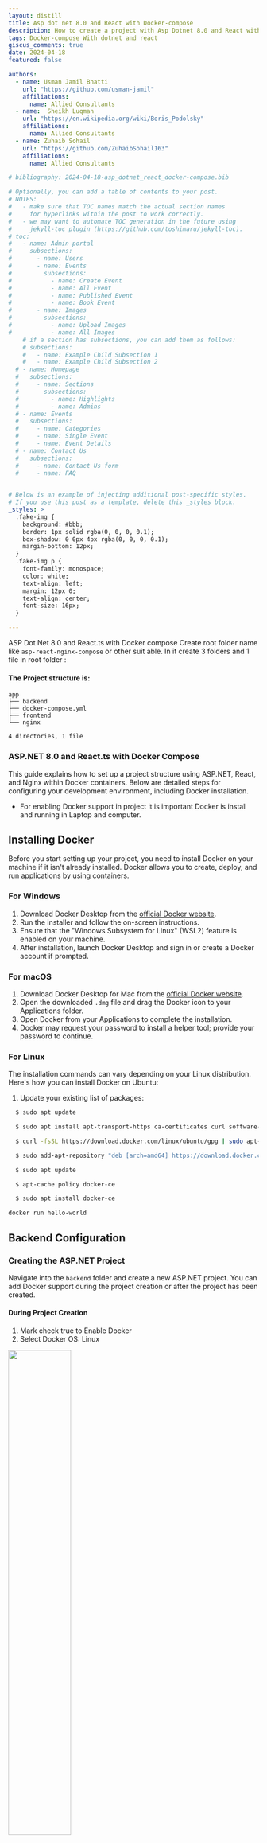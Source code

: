 ```yaml
---
layout: distill
title: Asp dot net 8.0 and React with Docker-compose
description: How to create a project with Asp Dotnet 8.0 and React with Docker-compose
tags: Docker-compose With dotnet and react
giscus_comments: true
date: 2024-04-18
featured: false

authors:
  - name: Usman Jamil Bhatti
    url: "https://github.com/usman-jamil"
    affiliations:
      name: Allied Consultants
  - name:  Sheikh Luqman
    url: "https://en.wikipedia.org/wiki/Boris_Podolsky"
    affiliations:
      name: Allied Consultants
  - name: Zuhaib Sohail
    url: "https://github.com/ZuhaibSohail163"
    affiliations:
      name: Allied Consultants

# bibliography: 2024-04-18-asp_dotnet_react_docker-compose.bib

# Optionally, you can add a table of contents to your post.
# NOTES:
#   - make sure that TOC names match the actual section names
#     for hyperlinks within the post to work correctly.
#   - we may want to automate TOC generation in the future using
#     jekyll-toc plugin (https://github.com/toshimaru/jekyll-toc).
# toc:
#   - name: Admin portal
#     subsections:
#       - name: Users
#       - name: Events
#         subsections:
#           - name: Create Event
#           - name: All Event
#           - name: Published Event
#           - name: Book Event
#       - name: Images
#         subsections:
#           - name: Upload Images
#           - name: All Images
    # if a section has subsections, you can add them as follows:
    # subsections:
    #   - name: Example Child Subsection 1
    #   - name: Example Child Subsection 2
  # - name: Homepage
  #   subsections:
  #     - name: Sections
  #       subsections:
  #         - name: Highlights
  #         - name: Admins
  # - name: Events
  #   subsections:
  #     - name: Categories
  #     - name: Single Event
  #     - name: Event Details
  # - name: Contact Us
  #   subsections:
  #     - name: Contact Us form
  #     - name: FAQ
      

# Below is an example of injecting additional post-specific styles.
# If you use this post as a template, delete this _styles block.
_styles: >
  .fake-img {
    background: #bbb;
    border: 1px solid rgba(0, 0, 0, 0.1);
    box-shadow: 0 0px 4px rgba(0, 0, 0, 0.1);
    margin-bottom: 12px;
  }
  .fake-img p {
    font-family: monospace;
    color: white;
    text-align: left;
    margin: 12px 0;
    text-align: center;
    font-size: 16px;
  }

---
```


ASP Dot Net 8.0 and React.ts with Docker compose
Create root folder name like `asp-react-nginx-compose` or other suit able.
In it create 3 folders and 1 file in root folder :
#### The Project structure is:
```plaintext
app
├── backend
├── docker-compose.yml
├── frontend
└── nginx

4 directories, 1 file
```

### ASP.NET 8.0 and React.ts with Docker Compose

This guide explains how to set up a project structure using ASP.NET, React, and Nginx within Docker containers. Below are detailed steps for configuring your development environment, including Docker installation.

* For enabling Docker support in project it is important Docker is install and running in Laptop and computer.
## Installing Docker

Before you start setting up your project, you need to install Docker on your machine if it isn't already installed. Docker allows you to create, deploy, and run applications by using containers.

### For Windows

1. Download Docker Desktop from the [official Docker website](https://www.docker.com/products/docker-desktop).
2. Run the installer and follow the on-screen instructions.
3. Ensure that the "Windows Subsystem for Linux" (WSL2) feature is enabled on your machine.
4. After installation, launch Docker Desktop and sign in or create a Docker account if prompted.

### For macOS

1. Download Docker Desktop for Mac from the [official Docker website](https://www.docker.com/products/docker-desktop).
2. Open the downloaded `.dmg` file and drag the Docker icon to your Applications folder.
3. Open Docker from your Applications to complete the installation.
4. Docker may request your password to install a helper tool; provide your password to continue.

### For Linux

The installation commands can vary depending on your Linux distribution. Here's how you can install Docker on Ubuntu:

1. Update your existing list of packages:
```bash
  $ sudo apt update

  $ sudo apt install apt-transport-https ca-certificates curl software-properties-common

  $ curl -fsSL https://download.docker.com/linux/ubuntu/gpg | sudo apt-key add -

  $ sudo add-apt-repository "deb [arch=amd64] https://download.docker.com/linux/ubuntu $(lsb_release -cs) stable"

  $ sudo apt update

  $ apt-cache policy docker-ce

  $ sudo apt install docker-ce

docker run hello-world
```
## Backend Configuration

### Creating the ASP.NET Project

Navigate into the `backend` folder and create a new ASP.NET project. You can add Docker support during the project creation or after the project has been created.
#### During Project Creation
1. Mark check true to Enable Docker
2. Select Docker OS: Linux

<img src="../assets/img/Screenshot1.png" width="50%" height="50%">

#### After Project Creation

Right-click on the project name in your IDE, then:

1. Click "Add"
2. Select "Docker Support"

<img src="../assets/img/Screenshot2.png" width="50%" height="50%">

This will generate a `Dockerfile` in your project directory, which might look something like this:
```Dockerfile
#See https://aka.ms/customizecontainer to learn how to customize your debug container and how Visual Studio uses this Dockerfile to build your images for faster debugging.
FROM mcr.microsoft.com/dotnet/aspnet:8.0 AS base
USER app
WORKDIR /app
EXPOSE 8080
EXPOSE 8081
FROM mcr.microsoft.com/dotnet/sdk:8.0 AS build
ARG BUILD_CONFIGURATION=Release
WORKDIR /src
COPY ["backend.csproj", "."]
RUN dotnet restore "./backend.csproj"
COPY . .
WORKDIR "/src/."
RUN dotnet build "./backend.csproj" -c $BUILD_CONFIGURATION -o /app/build
FROM build AS publish
ARG BUILD_CONFIGURATION=Release
RUN dotnet publish "./backend.csproj" -c $BUILD_CONFIGURATION -o /app/publish /p:UseAppHost=false
FROM base AS final
WORKDIR /app
COPY --from=publish /app/publish .
ENTRYPOINT ["dotnet", "backend.dll"]
```

## Frontend Configuration

In the `frontend` folder, create a `Dockerfile` with the following content:
```Dockerfile
FROM node:21.5.0-alpine
WORKDIR /app
COPY package.json ./
RUN npm install
COPY . .
RUN npm run build
# Install a simple server to serve static content
RUN npm install -g serve
# Serve the app on port 4000
CMD ["serve", "-s", "build", "-l", "4000"]
# Expose port 4000
EXPOSE 4000
```

## Docker Compose Configuration

At the root of the project, create a `docker-compose.yml` file to define and run multi-container Docker applications. Here is a sample configuration:
```yml
version: '3.8'
services:
  backend:
    build:
      context: ./backend
      dockerfile: Dockerfile  # Assuming the name is Dockerfile
  frontend:
    build:
      context: ./frontend
      dockerfile: Dockerfile  # Assuming the Dockerfile name is Docker.dev
    depends_on:
      - backend
  nginx:
    image: nginx:alpine
    ports:
      - "80:80"
    volumes:
      - ./nginx:/etc/nginx/conf.d
    depends_on:
      - frontend
```

## Nginx Configuration

Create a `default.conf` file in the `nginx` folder with the following configuration:
```nginx
server {
    listen 80;
    location /api {
        proxy_pass http://backend:8080;
        proxy_http_version 1.1;
        proxy_set_header Upgrade $http_upgrade;
        proxy_set_header Connection keep-alive;
        proxy_set_header Host $host;
        proxy_cache_bypass $http_upgrade;
        proxy_set_header X-Forwarded-For $proxy_add_x_forwarded_for;
        proxy_set_header X-Forwarded-Proto $scheme;
    }
    location / {
        proxy_pass http://frontend:4000;
        proxy_http_version 1.1;
        proxy_set_header Upgrade $http_upgrade;
        proxy_set_header Connection keep-alive;
        proxy_set_header Host $host;
        proxy_cache_bypass $http_upgrade;
        proxy_set_header X-Forwarded-For $proxy_add_x_forwarded_for;
        proxy_set_header X-Forwarded-Proto $scheme;
    }
}
```

### Building All the Images

To build all the images specified in your `docker-compose.yml` file, use the following command from the root directory of your project (where your `docker-compose.yml` is located):

```bash
docker-compose build
```
This command will build all the Docker images for the services defined in your `docker-compose.yml`.

### Running the Application

To start all the services defined in your `docker-compose.yml` file, use the following command:
```bash
docker-compose up
```

This will start all the containers. If you want to run them in detached mode (in the background), you can add the `-d` flag:
```bash
docker-compose up -d
```

### Stopping the Application

To stop the running containers without removing them, you can use:
```bash
docker-compose stop
```

### Removing All the Images

To remove all images created by the build process, you first need to stop and remove the containers, networks, volumes, and images associated with your `docker-compose.yml` file. Here are the commands to do that:

1. Stop the containers if they are running:
```bash
docker-compose down
```

2. Remove the images:
```bash
docker-compose down --rmi all
```

Alternatively, if you want to remove all Docker images (including those not associated with this project), you can use:
```bash
docker image prune -a
```

This command will remove all images not associated with a running container, or:
```bash
docker rmi $(docker images -a -q)
```

This command forces the removal of all images by getting the IDs of all images and passing them to `docker rmi`. 
